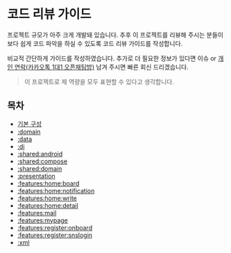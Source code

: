 # 코드 리뷰 가이드

프로젝트 규모가 아주 크게 개발돼 있습니다. 추후 이 프로젝트를 리뷰해 주시는 분들이 보다 쉽게 코드 파악을 하실 수 있도록 코드 리뷰 가이드를 작성합니다.

비교적 간단하게 가이드를 작성하였습니다. 추가로 더 필요한 정보가 있다면 이슈 or [개인 연락(카카오톡 1대1 오픈채팅방)](https://open.kakao.com/me/duck__bin) 남겨 주시면 빠른 회신 드리겠습니다.

> 이 프로젝트로 제 역량을 모두 표현할 수 있다고 생각합니다.

## 목차

- [기본 구성](files/base.md)
- [:domain](files/:domain.md)
- [:data](files/:data.md)
- [:di](files/:di.md)
- [:shared:android](files/:shared:android.md)
- [:shared:compose](files/:shared:compose.md)
- [:shared:domain](files/:shared:domain.md)
- [:presentation](files/:presentation.md)
- [:features:home:board](files/:features:home:board.md)
- [:features:home:notification](files/:features:home:notification.md)
- [:features:home:write](files/:features:home:write.md)
- [:features:home:detail](files/:features:home:detail.md)
- [:features:mail](files/:features:mail.md)
- [:features:mypage](files/:features:mypage.md)
- [:features:register:onboard](files/:features:register:onboard.md)
- [:features:register:snslogin](files/:features:register:snslogin.md)
- [:xml](files/:xml.md)
